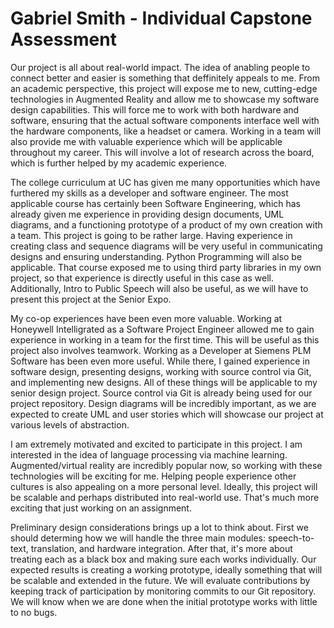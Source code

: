 # Gabriel Smith - Individual Capstone Assessment

Our project is all about real-world impact. The idea of anabling people to connect better and easier is something that deffinitely appeals to me. From an academic perspective, this project will expose me to new, cutting-edge technologies in Augmented Reality and allow me to showcase my software design capabilities. This will force me to work with both hardware and software, ensuring that the actual software components interface well with the hardware components, like a headset or camera. Working in a team will also provide me with valuable experience which will be applicable throughout my career. This will involve a lot of research across the board, which is further helped by my academic experience.

The college curriculum at UC has given me many opportunities which have furthered my skills as a developer and software engineer. The most applicable course has certainly been Software Engineering, which has already given me experience in providing design documents, UML diagrams, and a functioning prototype of a product of my own creation with a team. This project is going to be rather large. Having experience in creating class and sequence diagrams will be very useful in communicating designs and ensuring understanding. Python Programming will also be applicable. That course exposed me to using third party libraries in my own project, so that experience is directly useful in this case as well. Additionally, Intro to Public Speech will also be useful, as we will have to present this project at the Senior Expo.

My co-op experiences have been even more valuable. Working at Honeywell Intelligrated as a Software Project Engineer allowed me to gain experience in working in a team for the first time. This will be useful as this project also involves teamwork. Working as a Developer at Siemens PLM Software has been even more useful. While there, I gained experience in software design, presenting designs, working with source control via Git, and implementing new designs. All of these things will be applicable to my senior design project. Source control via Git is already being used for our project repository. Design diagrams will be incredibly important, as we are expected to create UML and user stories which will showcase our project at various levels of abstraction.

I am extremely motivated and excited to participate in this project. I am interested in the idea of language processing via machine learning. Augmented/virtual reality are incredibly popular now, so working with these technologies will be exciting for me. Helping people experience other cultures is also appealing on a more personal level. Ideally, this project will be scalable and perhaps distributed into real-world use. That's much more exciting that just working on an assignment.

Preliminary design considerations brings up a lot to think about. First we should determing how we will handle the three main modules: speech-to-text, translation, and hardware integration. After that, it's more about treating each as a black box and making sure each works individually. Our expected results is creating a working prototype, ideally something that will be scalable and extended in the future. We will evaluate contributions by keeping track of participation by monitoring commits to our Git repository. We will know when we are done when the initial prototype works with little to no bugs.